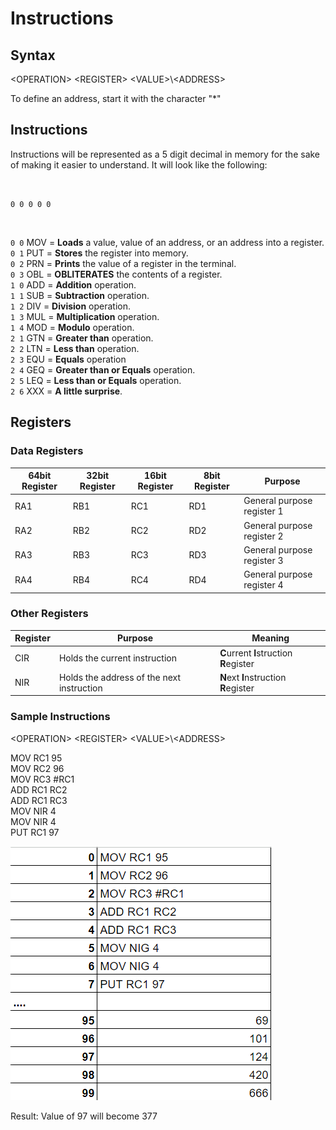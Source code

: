 # Instructions


## Syntax

\<OPERATION> \<REGISTER> \<VALUE>\\\<ADDRESS>

To define an address, start it with the character "*"


## Instructions

Instructions will be represented as a 5 digit decimal in memory for the sake of making it easier to understand. It will look like the following:

<br>

`0 0 0 0 0`

<br>

`0 0` MOV = **Loads** a value, value of an address, or an address into a register.<br>
`0 1` PUT = **Stores** the register into memory.<br>
`0 2` PRN = **Prints** the value of a register in the terminal.<br>
`0 3` OBL = **OBLITERATES** the contents of a register.<br>
`1 0` ADD = **Addition** operation.<br>
`1 1` SUB = **Subtraction** operation.<br>
`1 2` DIV = **Division** operation.<br>
`1 3` MUL = **Multiplication** operation.<br>
`1 4` MOD = **Modulo** operation.<br>
`2 1` GTN = **Greater than** operation. <br>
`2 2` LTN = **Less than** operation. <br>
`2 3` EQU = **Equals** operation <br>
`2 4` GEQ = **Greater than or Equals** operation. <br>
`2 5` LEQ = **Less than or Equals** operation. <br>
`2 6` XXX = **A little surprise**.


## Registers

### Data Registers
| 64bit Register | 32bit Register  | 16bit Register | 8bit Register | Purpose |
|----------|----------|----------|----------|--------------|
| RA1         |  RB1        |  RC1        |  RD1        |  General purpose register 1        |
| RA2         |  RB2        |  RC2        |  RD2        |  General purpose register 2        |
| RA3         |  RB3        |  RC3        |  RD3        |  General purpose register 3        |
| RA4         |  RB4        |  RC4        |  RD4        |  General purpose register 4        |

### Other Registers
| Register | Purpose | Meaning |
|----------|---------|--------|
|   CIR   | Holds the current instruction   | **C**urrent **I**struction **R**egister|
|   NIR   | Holds the address of the next instruction    | **N**ext **I**nstruction **R**egister|

<!-- |   CIA   | Holds the address of the current instruction   | **C**urrent **I**nstruction **A**ddress |
-->

### Sample Instructions 



\<OPERATION> \<REGISTER> \<VALUE>\\\<ADDRESS>

MOV RC1 95<br>
MOV RC2 96<br>
MOV RC3 #RC1<br>
ADD RC1 RC2<br>
ADD RC1 RC3<br>
MOV NIR 4<br>
MOV NIR 4<br>
PUT RC1 97<br>


![Diagram](./asssets/instructionSet.png)

Result:
Value of 97 will become 377